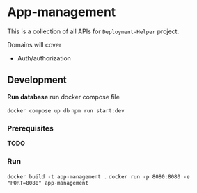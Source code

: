 # App-management 

This is a collection of all APIs for `Deployment-Helper` project.


Domains will cover 

- Auth/authorization

## Development

**Run database**
run docker compose file 

`docker compose up db`
`npm run start:dev`

### Prerequisites

**TODO**


### Run


`docker build -t app-management .`
`docker run -p 8080:8080 -e "PORT=8080" app-management`

